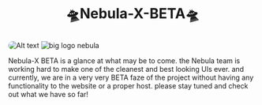 # <p align="center">🛸Nebula-X-BETA🛸</p>
<img src="![big logo nebula](https://github.com/user-attachments/assets/3c1cec0a-1f8b-4660-ad6c-b9f71d20a5aa)
" alt="Alt text" style="border-radius: 15px;">
![big logo nebula](https://github.com/user-attachments/assets/d2447a3b-0c68-45f8-bb97-62867b4fcff3)


Nebula-X BETA is a glance at  what may be to come. the Nebula team is working hard to make one of the cleanest and best looking UIs ever. and currently, we are in a very very BETA faze of  the project without having any functionality to the website  or a proper host. please stay tuned and check out what we have so far!


